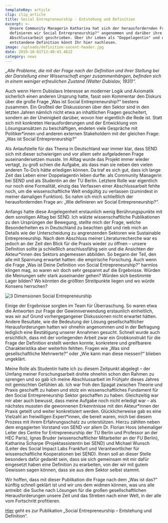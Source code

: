 ```yaml
---
templateKey: article
clip: clip_article
title: Social Entrepreneurship - Entstehung und Definition
excerpt: >-
  Unsere Community Managerin Katharina hat sich der herausfordernden Frage "Wie
  definieren wir Social Entrepreneurship?" angenommen und darüber ihre
  Abschlussarbeit geschrieben. Über ihr Leben als "Doppelagentin" und die daraus
  entstandene Definition könnt Ihr hier nachlesen.
image: /uploads/definition-socent-header.jpg
date: 2019-10-01T13:40:43.461Z
category: news
---
```

_„Alle Probleme, die mit der Frage nach der Definition und ihrer Stellung bei der Darstellung einer Wissenschaft enger zusammenhängen, befinden sich in einem weniger erfreulichen Zustand (Walter Dubislav, 1931)“._  

Auch wenn Herrn Dubislavs Interesse an moderner Logik und Axiomatik sicherlich einen anderen Ursprung hatte, fasst sein Kommentar den Diskurs über die große Frage „Was ist Social Entrepreneurship?“ bestens zusammen. Ein Großteil der Diskussionen über den Sektor sind in den letzten Jahren nämlich nicht etwa an inhaltlichen Fragen gescheitert, sondern an der Uneinigkeit darüber, wovon hier eigentlich die Rede ist. Statt sich mit konkreten Herausforderungen und der Entwicklung von Lösungsansätzen zu beschäftigen, endeten viele Gespräche mit Politiker*innen und anderen externen Stakeholdern mit der gleichen Frage: „Was ist Social Entrepreneurship?“

Als Anlaufstelle für das Thema in Deutschland war immer klar, dass SEND sich mit dieser schwierigen und vor allem sehr aufgeladenen Frage auseinandersetzen musste. Im Alltag wurde das Projekt immer wieder vertagt, zu groß schien die Aufgabe, als dass man sie neben den vielen anderen To-Do’s hätte erledigen können. Da traf es sich gut, dass ich lange Zeit das Leben einer Doppelagentin leben durfte: als Community Managerin bei SEND und als Studentin an der TU Berlin. Letztere Rolle war eigentlich nur noch eine Formalität, einzig das Verfassen einer Abschlussarbeit fehlte noch, um die wissenschaftliche Welt endgültig zu verlassen (zumindest in meiner damaligen Funktion). So nahm ich mich schließlich der herausfordernden Frage an: „Wie definieren wir Social Entrepreneurship?“.

Anfangs hatte diese Angelegenheit erstaunlich wenig Berührungspunkte mit dem sonstigen Alltag bei SEND. Ich wälzte wissenschaftliche Publikationen zu den Ursprüngen der Bewegung, stellte mich der Frage, welche Besonderheiten es in Deutschland zu beachten gibt und rieb mich an Details wie der Unterscheidung zu angrenzenden Sektoren wie Sustainable Entrepreneurship. Nach dem Abschluss meiner Literaturrecherche war es jedoch an der Zeit den Blick für die Praxis wieder zu öffnen – unsere Definition sollte ja schließlich anschlussfähig sein und die Ansichten der Akteur*innen des Sektors angemessen abbilden. So begann der Teil, den alle mit Spannung erwartet hatten: die empirische Forschung. Auch wenn die Frage „Was ist Deine Definition von Social Entrepreneurship?“ harmlos klingen mag, so waren wir doch sehr gespannt auf die Ergebnisse. Würden die Meinungen sehr stark auseinander gehen? Würden sich bestimmte Lager bilden? Wo könnten die größten Streitpunkte liegen und wo würde Konsens herrschen?

![3 Dimensionen Social Entrepreneurship](/uploads/definition-social-entrepreneurship-beitrag.jpg "Social Entrepreneurship")

Einige der Ergebnisse sorgten im Team für Überraschung. So waren etwa die Antworten zur Frage der Gewinnverwendung erstaunlich einheitlich, was wir auf Grund vorhergegangener Diskussionen nicht erwartet hätten. Andere Resultate, wie die Bedeutung der Lösung gesellschaftlicher Herausforderungen hatten wir ohnehin angenommen und in der Befragung lediglich eine Bestätigung unserer Annahmen gesucht. Schnell wurde auch ersichtlich, dass mit der vorliegenden Arbeit zwar ein Grobkonstrukt für die Frage der Definition erstellt werden konnte, konkretere und greifbarere Charakteristika aber weiterhin fehlten. Fragen wie „Was sind gesellschaftliche Mehrwerte?“ oder „Wie kann man diese messen?“ blieben ungeklärt.

Meine Rolle als Studentin hatte ich zu diesem Zeitpunkt abgelegt – der Umfang meiner Forschungsarbeit drohte ohnehin schon den Rahmen zu sprengen und so gab ich meine Abschlussarbeit im Frühjahr dieses Jahres mit gemischten Gefühlen ab. Ich war froh den Spagat zwischen Theorie und Praxis geschafft zu haben und stolz ein wissenschaftliches Fundament für den Social Entrepreneurship Sektor geschaffen zu haben. Gleichzeitig war mir aber auch bewusst, dass meine Aufgabe noch nicht erledigt war – als nächstes mussten die gewonnenen Erkenntnisse mit den Akteur\*innen der Praxis geteilt und weiter konkretisiert werden. Glücklicherweise gab es eine Vielzahl an freiwilligen Expert\*innen, die bereit waren, mich bei diesem Prozess mit ihrem Erfahrungsschatz zu unterstützen. Hierzu zählten neben dem engagierten Vorstand von SEND vor allem Dr. Florian Hoos (ehemaliger Leiter des Centre for Entrepreneurship der TU Berlin und Professor an der HEC Paris), Ignas Bruder (wissenschaftlicher Mitarbeiter an der FU Berlin), Katharina Scharpe (Projektassistentin bei SEND) und Michael Wunsch (Leiter des Social Impact Labs Frankfurt und Verantwortlicher für wissenschaftliche Kooperationen bei SEND). Ihnen soll an dieser Stelle besonders dafür gedankt sein, dass sie sich gemeinsam mit mir dafür eingesetzt haben eine Definition zu erarbeiten, von der wir mit gutem Gewissen sagen können, dass sie aus dem Sektor selbst stammt.

Wir hoffen, dass mit dieser Publikation die Frage nach dem „Was ist das?“ künftig schnell geklärt ist und wir uns dem widmen können, was uns alle antreibt: die Suche nach Lösungen für die großen gesellschaftlichen Herausforderungen unsere Zeit und das Streben nach einer Welt, in der alle vom Fortschritt profitieren.

[Hier](https://bit.ly/2kNrygr) geht es zur Publikation „Social Entrepreneurship – Entstehung und Definition“.
